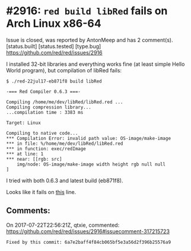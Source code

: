 
#2916: `red build libRed` fails on Arch Linux x86-64
================================================================================
Issue is closed, was reported by AntonMeep and has 2 comment(s).
[status.built] [status.tested] [type.bug]
<https://github.com/red/red/issues/2916>

I installed 32-bit libraries and everything works fine (at least simple Hello World program), but compilation of libRed fails:
```
$ ./red-22jul17-eb871f8 build libRed

-=== Red Compiler 0.6.3 ===- 

Compiling /home/me/dev/libRed/libRed.red ...
Compiling compression library...
...compilation time : 3383 ms

Target: Linux 

Compiling to native code...
*** Compilation Error: invalid path value: OS-image/make-image 
*** in file: %/home/me/dev/libRed/libRed.red 
*** in function: exec/redImage
*** at line: 1 
*** near: [[rgb: src] 
    img/node: OS-image/make-image width height rgb null null
]
```

I tried with both 0.6.3 and latest build (eb871f8).

Looks like it fails on [this](https://github.com/red/red/blob/master/libRed/libRed.red#L534) line. 


Comments:
--------------------------------------------------------------------------------

On 2017-07-22T22:56:21Z, qtxie, commented:
<https://github.com/red/red/issues/2916#issuecomment-317215723>

    Fixed by this commit: 6a7e2baff4f84cb065bf5e3a56d2f396b25576a9

